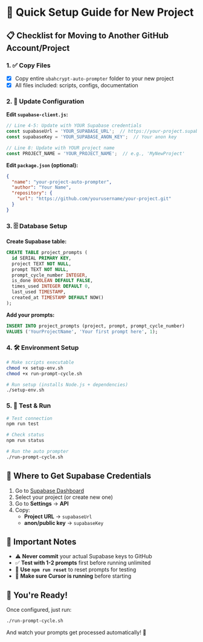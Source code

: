 # 🚀 Quick Setup Guide for New Project

## 📋 Checklist for Moving to Another GitHub Account/Project

### 1. ✅ Copy Files
- [x] Copy entire `ubahcrypt-auto-prompter` folder to your new project
- [x] All files included: scripts, configs, documentation

### 2. 🔧 Update Configuration

**Edit `supabase-client.js`:**
```javascript
// Line 4-5: Update with YOUR Supabase credentials
const supabaseUrl = 'YOUR_SUPABASE_URL';  // https://your-project.supabase.co
const supabaseKey = 'YOUR_SUPABASE_ANON_KEY';  // Your anon key

// Line 8: Update with YOUR project name
const PROJECT_NAME = 'YOUR_PROJECT_NAME';  // e.g., 'MyNewProject'
```

**Edit `package.json` (optional):**
```json
{
  "name": "your-project-auto-prompter",
  "author": "Your Name",
  "repository": {
    "url": "https://github.com/yourusername/your-project.git"
  }
}
```

### 3. 🗄️ Database Setup

**Create Supabase table:**
```sql
CREATE TABLE project_prompts (
  id SERIAL PRIMARY KEY,
  project TEXT NOT NULL,
  prompt TEXT NOT NULL,
  prompt_cycle_number INTEGER,
  is_done BOOLEAN DEFAULT FALSE,
  times_used INTEGER DEFAULT 0,
  last_used TIMESTAMP,
  created_at TIMESTAMP DEFAULT NOW()
);
```

**Add your prompts:**
```sql
INSERT INTO project_prompts (project, prompt, prompt_cycle_number) 
VALUES ('YourProjectName', 'Your first prompt here', 1);
```

### 4. 🛠️ Environment Setup

```bash
# Make scripts executable
chmod +x setup-env.sh
chmod +x run-prompt-cycle.sh

# Run setup (installs Node.js + dependencies)
./setup-env.sh
```

### 5. 🎯 Test & Run

```bash
# Test connection
npm run test

# Check status
npm run status

# Run the auto prompter
./run-prompt-cycle.sh
```

## 🔑 Where to Get Supabase Credentials

1. Go to [Supabase Dashboard](https://supabase.com/dashboard)
2. Select your project (or create new one)
3. Go to **Settings** → **API**
4. Copy:
   - **Project URL** → `supabaseUrl`
   - **anon/public key** → `supabaseKey`

## 🚨 Important Notes

- ⚠️ **Never commit** your actual Supabase keys to GitHub
- ✅ **Test with 1-2 prompts** first before running unlimited
- 🔄 **Use `npm run reset`** to reset prompts for testing
- 📱 **Make sure Cursor is running** before starting

## 🎉 You're Ready!

Once configured, just run:
```bash
./run-prompt-cycle.sh
```

And watch your prompts get processed automatically! 🚀 